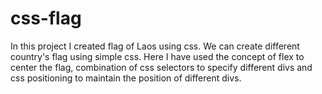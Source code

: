 # css-flag
In this project I created flag of Laos using css.
 We can create different country's flag using simple css. 
 Here I have used the concept of flex to center the flag, combination of css selectors to specify different divs and css positioning to maintain the position of different divs.
